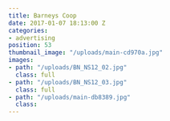 ```yaml
---
title: Barneys Coop
date: 2017-01-07 18:13:00 Z
categories:
- advertising
position: 53
thumbnail_image: "/uploads/main-cd970a.jpg"
images:
- path: "/uploads/BN_NS12_02.jpg"
  class: full
- path: "/uploads/BN_NS12_03.jpg"
  class: full
- path: "/uploads/main-db8389.jpg"
  class: 
---
```



